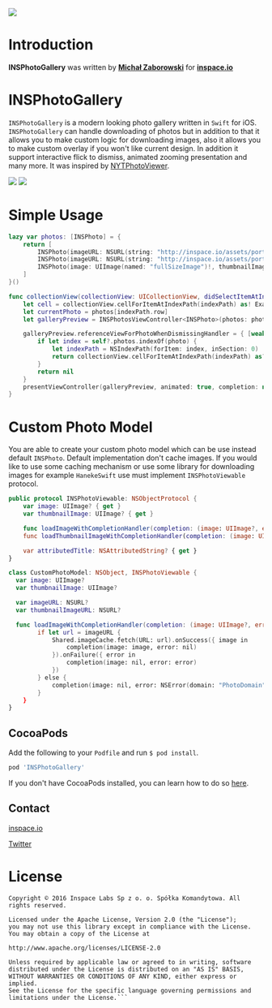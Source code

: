 [![](http://inspace.io/github-cover.jpg)](http://inspace.io)

# Introduction

**INSPhotoGallery** was written by **[Michał Zaborowski](https://github.com/m1entus)** for **[inspace.io](http://inspace.io)**

# INSPhotoGallery

`INSPhotoGallery` is a modern looking photo gallery written in `Swift` for iOS. `INSPhotoGallery` can handle downloading of photos but in addition to that it allows you to make custom logic for downloading images, also it allows you to make custom overlay if you won't like current design. In addition it support interactive flick to dismiss, animated zooming presentation and many more. It was inspired by [NYTPhotoViewer](https://github.com/NYTimes/NYTPhotoViewer).

[![](https://raw.github.com/inspace-io/INSPhotoGallery/master/Screens/animation.gif)](https://raw.github.com/inspace-io/INSPhotoGallery/master/Screens/animation.gif)
[![](https://raw.github.com/inspace-io/INSPhotoGallery/master/Screens/screen.png)](https://raw.github.com/inspace-io/INSPhotoGallery/master/Screens/screen.png)

# Simple Usage

```swift
lazy var photos: [INSPhoto] = {
    return [
        INSPhoto(imageURL: NSURL(string: "http://inspace.io/assets/portfolio/thumb/13-3f15416ddd11d38619289335fafd498d.jpg"), thumbnailImage: UIImage(named: "thumbnailImage")!),
        INSPhoto(imageURL: NSURL(string: "http://inspace.io/assets/portfolio/thumb/13-3f15416ddd11d38619289335fafd498d.jpg"), thumbnailImage: UIImage(named: "thumbnailImage")!),
        INSPhoto(image: UIImage(named: "fullSizeImage")!, thumbnailImage: UIImage(named: "thumbnailImage")!),
    ]
}()
```

```swift
func collectionView(collectionView: UICollectionView, didSelectItemAtIndexPath indexPath: NSIndexPath) {
    let cell = collectionView.cellForItemAtIndexPath(indexPath) as! ExampleCollectionViewCell
    let currentPhoto = photos[indexPath.row]
    let galleryPreview = INSPhotosViewController<INSPhoto>(photos: photos, initialPhoto: currentPhoto, referenceView: cell)

    galleryPreview.referenceViewForPhotoWhenDismissingHandler = { [weak self] photo in
        if let index = self?.photos.indexOf(photo) {
            let indexPath = NSIndexPath(forItem: index, inSection: 0)
            return collectionView.cellForItemAtIndexPath(indexPath) as? ExampleCollectionViewCell
        }
        return nil
    }
    presentViewController(galleryPreview, animated: true, completion: nil)
}
```

# Custom Photo Model

You are able to create your custom photo model which can be use instead default `INSPhoto`. Default implementation don't cache images. If you would like to use some caching mechanism or use some library for downloading images for example `HanekeSwift` use must implement `INSPhotoViewable` protocol.

```swift
public protocol INSPhotoViewable: NSObjectProtocol {
    var image: UIImage? { get }
    var thumbnailImage: UIImage? { get }

    func loadImageWithCompletionHandler(completion: (image: UIImage?, error: NSError?) -> ())
    func loadThumbnailImageWithCompletionHandler(completion: (image: UIImage?, error: NSError?) -> ())

    var attributedTitle: NSAttributedString? { get }
}
```

```swift
class CustomPhotoModel: NSObject, INSPhotoViewable {
  var image: UIImage?
  var thumbnailImage: UIImage?

  var imageURL: NSURL?
  var thumbnailImageURL: NSURL?

  func loadImageWithCompletionHandler(completion: (image: UIImage?, error: NSError?) -> ()) {
        if let url = imageURL {
            Shared.imageCache.fetch(URL: url).onSuccess({ image in
                completion(image: image, error: nil)
            }).onFailure({ error in
                completion(image: nil, error: error)
            })
        } else {
            completion(image: nil, error: NSError(domain: "PhotoDomain", code: -1, userInfo: [ NSLocalizedDescriptionKey: "Couldn't load image"]))
        }
    }
}
```

## CocoaPods

Add the following to your `Podfile` and run `$ pod install`.

``` ruby
pod 'INSPhotoGallery'
```

If you don't have CocoaPods installed, you can learn how to do so [here](http://cocoapods.org).

## Contact

[inspace.io](http://inspace.io)

[Twitter](https://twitter.com/inspace_io)

# License
```
Copyright © 2016 Inspace Labs Sp z o. o. Spółka Komandytowa. All rights reserved.

Licensed under the Apache License, Version 2.0 (the "License");
you may not use this library except in compliance with the License.
You may obtain a copy of the License at

http://www.apache.org/licenses/LICENSE-2.0

Unless required by applicable law or agreed to in writing, software
distributed under the License is distributed on an "AS IS" BASIS,
WITHOUT WARRANTIES OR CONDITIONS OF ANY KIND, either express or implied.
See the License for the specific language governing permissions and
limitations under the License.```
